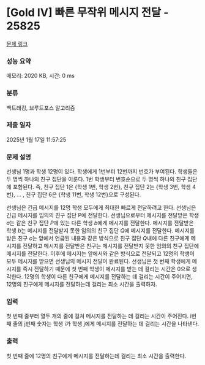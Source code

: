 # [Gold IV] 빠른 무작위 메시지 전달 - 25825 

[문제 링크](https://www.acmicpc.net/problem/25825) 

### 성능 요약

메모리: 2020 KB, 시간: 0 ms

### 분류

백트래킹, 브루트포스 알고리즘

### 제출 일자

2025년 1월 17일 11:57:25

### 문제 설명

<p>선생님 1명과 학생 12명이 있다. 학생에게 1번부터 12번까지 번호가 부여된다. 학생들은 두 명씩 하나의 친구 집단을 이룬다. 1번 학생부터 번호순으로 두 명씩 하나의 친구 집단에 포함된다. 즉, 친구 집단 1은 {학생 1번, 학생 2번}, 친구 집단 2는 {학생 3번, 학생 4번}, ... , 친구 집단 6은 {학생 11번, 학생 12번}으로 구성된다.</p>

<p>선생님은 긴급 메시지를 12명 학생 모두에게 최대한 빠르게 전달하려고 한다. 선생님은 긴급 메시지를 임의의 친구 집단 P에 전달한다. 선생님으로부터 메시지를 전달받은 학생 <em>a</em>는 같은 친구 집단 <em>P</em>에 있는 다른 학생 <em>b</em>에게 메시지를 전달한다. 메시지를 전달받은 학생 <em>b</em>는 메시지를 전달받지 못한 임의의 친구 집단 <em>Q</em>에 메시지를 전달한다. 메시지를 받은 친구 <em>c</em>는 앞에서 언급된 내용과 같은 방식으로 친구 집단 <em>Q</em>내에 다른 친구에게 메시지를 전달하고 메시지를 전달받은 친구는 메시지를 전달받지 못한 임의의 친구 집단에 메시지를 전달한다. 이후에 메시지는 앞에서와 같은 방식으로 전달되고 12명의 학생이 모두 메시지를 받으면 선생님의 메시지 전달이 완료된다. 선생님은 첫 번째 학생에게 메시지를 즉시 전달하기 때문에 첫 번째 학생이 메시지를 받는 데 걸리는 시간은 0으로 생각한다. 12명의 학생이 다른 친구에게 메시지를 전달하는 데 걸리는 시간이 주어지면, 12명의 친구에게 메시지를 전달하는데 걸리는 최소 시간을 출력하자.</p>

### 입력 

 <p>첫 번째 줄부터 열두 개의 줄에 걸쳐 메시지를 전달하는 데 걸리는 시간이 주어진다. i번째 줄의 j번째 숫자는 학생 i가 학생 j에게 메시지를 전달하는 데 걸리는 시간을 나타낸다.</p>

### 출력 

 <p>첫 번째 줄에 12명의 친구에게 메시지를 전달하는데 걸리는 최소 시간을 출력한다.</p>

